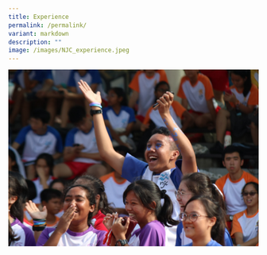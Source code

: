 ```yaml
---
title: Experience
permalink: /permalink/
variant: markdown
description: ""
image: /images/NJC_experience.jpeg
---
```

![](/images/Benzie_photo.jpeg)